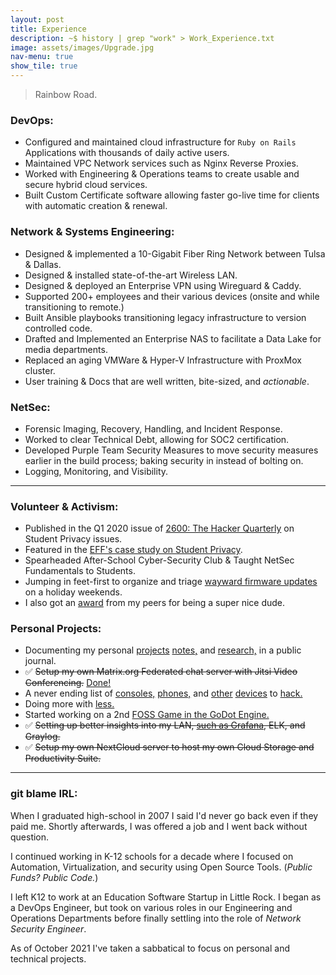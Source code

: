 ```yaml
---
layout: post
title: Experience
description: ~$ history | grep "work" > Work_Experience.txt
image: assets/images/Upgrade.jpg
nav-menu: true
show_tile: true
---
```


> Rainbow Road.

### DevOps:

-   Configured and maintained cloud infrastructure for `Ruby on Rails` Applications with thousands of daily active users.
-   Maintained VPC Network services such as Nginx Reverse Proxies.
-   Worked with Engineering & Operations teams to create usable and secure hybrid cloud services.
-   Built Custom Certificate software allowing faster go-live time for clients with automatic creation & renewal.

### Network & Systems Engineering:

-   Designed & implemented a 10-Gigabit Fiber Ring Network between Tulsa & Dallas.
-   Designed & installed state-of-the-art Wireless LAN.
-   Designed & deployed an Enterprise VPN using Wireguard & Caddy.
-   Supported 200+ employees and their various devices (onsite and while transitioning to remote.)
-   Built Ansible playbooks transitioning legacy infrastructure to version controlled code.
-   Drafted and Implemented an Enterprise NAS to facilitate a Data Lake for media departments.
-   Replaced an aging VMWare & Hyper-V Infrastructure with ProxMox cluster.
-   User training & Docs that are well written, bite-sized, and _actionable_.

### NetSec:

-   Forensic Imaging, Recovery, Handling, and Incident Response.
-   Worked to clear Technical Debt, allowing for SOC2 certification.
-   Developed Purple Team Security Measures to move security measures earlier in the build process; baking security in instead of bolting on.
-   Logging, Monitoring, and Visibility.

---

### Volunteer & Activism:

-   Published in the Q1 2020 issue of [2600: The Hacker Quarterly](https://store.2600.com/products/winter-2019-2020) on Student Privacy issues.
-   Featured in the [EFF's case study on Student Privacy](https://www.eff.org/deeplinks/2017/03/privacy-practice-not-just-policy-system-administrator-advocating-student-privacy).
-   Spearheaded After-School Cyber-Security Club & Taught NetSec Fundamentals to Students.
-   Jumping in feet-first to organize and triage [wayward firmware updates](https://github.com/system76/firmware-open/issues/98) on a holiday weekends.
-   I also got an [award](https://www.instagram.com/p/B27RWEcA7il/) from my peers for being a super nice dude.

### Personal Projects:

-   Documenting my personal [projects](https://text.mainframe.computer/2020/07/23/This-Machine.html) [notes,](https://grimoire.heretic.dev/Configs/Terminal/zshrc.html) and [research,](https://grimoire.heretic.dev/Notes/Ansible/Ansible_Networking_Links.html) in a public journal.
-   ✅️ ~~Setup my own Matrix.org Federated chat server with Jitsi Video Conferencing.~~ [Done!](https://element.heretic.dev/#/welcome)
-   A never ending list of [consoles,](https://mastodon.social/@matrix8967/105506010036233503) [phones,](https://mastodon.social/@matrix8967/105506005559605437) and [other](https://mastodon.social/@matrix8967/104379093685416474) [devices](https://mastodon.social/@matrix8967/104990241961700874) to [hack.](https://mastodon.social/@matrix8967/103377713638351769)
-   Doing more with [less.](https://mastodon.social/@matrix8967/107206499853243764)
-   Started working on a 2nd [FOSS Game in the GoDot Engine.](https://mastodon.social/@matrix8967/103746307861989982)
-   ✅️ ~~Setting up better insights into my LAN, [such as Grafana](https://mastodon.social/@matrix8967/103640872967140961), ELK, and Graylog.~~
-   ✅️ ~~Setup my own NextCloud server to host my own Cloud Storage and Productivity Suite.~~

---

### git blame IRL:

When I graduated high-school in 2007 I said I'd never go back even if they paid me. Shortly afterwards, I was offered a job and I went back without question.

I continued working in K-12 schools for a decade where I focused on Automation, Virtualization, and security using Open Source Tools. (_Public Funds? Public Code._)

I left K12 to work at an Education Software Startup in Little Rock. I began as a DevOps Engineer, but took on various roles in our Engineering and Operations Departments before finally settling into the role of _Network Security Engineer_.

As of October 2021 I've taken a sabbatical to focus on personal and technical projects.
